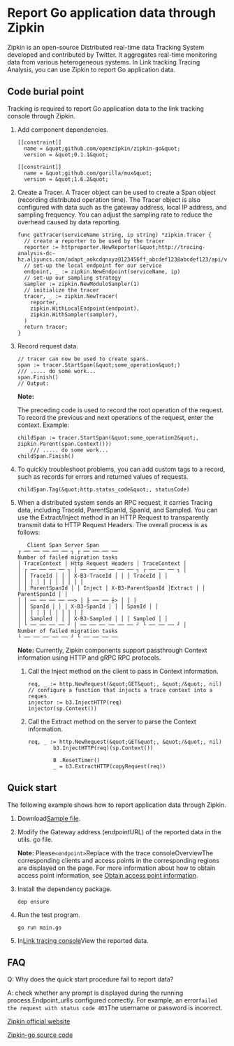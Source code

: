 # Report Go application data through Zipkin

Zipkin is an open-source Distributed real-time data Tracking System developed and contributed by Twitter. It aggregates real-time monitoring data from various heterogeneous systems. In Link tracking Tracing Analysis, you can use Zipkin to report Go application data.





## Code burial point

Tracking is required to report Go application data to the link tracking console through Zipkin.

1.  Add component dependencies.

    ```
    [[constraint]]
      name = &quot;github.com/openzipkin/zipkin-go&quot;
      version = &quot;0.1.1&quot;
    
    [[constraint]]
      name = &quot;github.com/gorilla/mux&quot;
      version = &quot;1.6.2&quot;
    ```

2.  Create a Tracer. A Tracer object can be used to create a Span object \(recording distributed operation time\). The Tracer object is also configured with data such as the gateway address, local IP address, and sampling frequency. You can adjust the sampling rate to reduce the overhead caused by data reporting.

    ```
    func getTracer(serviceName string, ip string) *zipkin.Tracer {
      // create a reporter to be used by the tracer
      reporter := httpreporter.NewReporter(&quot;http://tracing-analysis-dc-hz.aliyuncs.com/adapt_aokcdqnxyz@123456ff_abcdef123@abcdef123/api/v2/spans&quot;)
      // set-up the local endpoint for our service
      endpoint, _ := zipkin.NewEndpoint(serviceName, ip)
      // set-up our sampling strategy
      sampler := zipkin.NewModuloSampler(1)
      // initialize the tracer
      tracer, _ := zipkin.NewTracer(
        reporter,
        zipkin.WithLocalEndpoint(endpoint),
        zipkin.WithSampler(sampler),
      )
      return tracer;
    }
    ```

3.  Record request data.

    ```
    // tracer can now be used to create spans.
    span := tracer.StartSpan(&quot;some_operation&quot;)
    /// ..... do some work...
    span.Finish()
    // Output:
    ```

    **Note:**

    The preceding code is used to record the root operation of the request. To record the previous and next operations of the request, enter the context. Example:

    ```
    childSpan := tracer.StartSpan(&quot;some_operation2&quot;, zipkin.Parent(span.Context()))
        /// ..... do some work...
    childSpan.Finish()
    ```

4.  To quickly troubleshoot problems, you can add custom tags to a record, such as records for errors and returned values of requests.

    ```
    childSpan.Tag(&quot;http.status_code&quot;, statusCode)
    ```

5.  When a distributed system sends an RPC request, it carries Tracing data, including TraceId, ParentSpanId, SpanId, and Sampled. You can use the Extract/Inject method in an HTTP Request to transparently transmit data to HTTP Request Headers. The overall process is as follows:

    ```
       Client Span Server Span
    ┌ ── ── ── ── ── ┐ ┌ ── ── ── ──
    Number of failed migration tasks
    │ TraceContext │ Http Request Headers │ TraceContext │
    │ ┌ ── ── ── ── ┐ │ ── ── ── ── ── ── ┐ ┌ ── ── ── ┐ │
    │ │ TraceId │ │ │ X-B3-TraceId │ │ │ TraceId │ │
    │ │ │ │ │ │ │ │ │ │ │
    │ │ ParentSpanId │ │ Inject │ X-B3-ParentSpanId │Extract │ │ ParentSpanId │ │
    │ │ ── ── ── ── ──> │ ├ ── ── ┼> │ │ │
    │ │ SpanId │ │ │ X-B3-SpanId │ │ │ SpanId │ │
    │ │ │ │ │ │ │ │ │ │ │
    │ │ Sampled │ │ │ X-B3-Sampled │ │ │ Sampled │ │
    │ └ ── ── ── ── ┘ │ ── ── ── ── ── ── ┘ └ ── ── ── ┘ │
    Number of failed migration tasks
    └ ── ── ── ── ── ┘ └ ── ── ── ──
    ```

    **Note:** Currently, Zipkin components support passthrough Context information using HTTP and gRPC RPC protocols.

    1.  Call the Inject method on the client to pass in Context information.

        ```
        req, _ := http.NewRequest(&quot;GET&quot;, &quot;/&quot;, nil)
        // configure a function that injects a trace context into a reques
        injector := b3.InjectHTTP(req)
        injector(sp.Context())
        ```

    2.  Call the Extract method on the server to parse the Context information.

        ```
        req, _ := http.NewRequest(&quot;GET&quot;, &quot;/&quot;, nil)
                b3.InjectHTTP(req)(sp.Context())
        
                B .ResetTimer()
                _ = b3.ExtractHTTP(copyRequest(req))
        ```


## Quick start

The following example shows how to report application data through Zipkin.

1.  Download[Sample file](https://arms-apm.oss-cn-hangzhou.aliyuncs.com/demo/zipkinTracingGoTest.zip).

2.  Modify the Gateway address \(endpointURL\) of the reported data in the utils. go file.

    **Note:** Please`<endpoint>`Replace with the trace consoleOverviewThe corresponding clients and access points in the corresponding regions are displayed on the page. For more information about how to obtain access point information, see [Obtain access point information](#tab2).

3.  Install the dependency package.

    ```
    dep ensure
    ```

4.  Run the test program.

    ```
    go run main.go
    ```

5.  In[Link tracing console](https://tracing-analysis.console.aliyun.com/)View the reported data.


## FAQ

Q: Why does the quick start procedure fail to report data?

A: check whether any prompt is displayed during the running process.Endpoint\_urlIs configured correctly. For example, an error`failed the request with status code 403`The username or password is incorrect.

[Zipkin official website](https://zipkin.io/)

[Zipkin-go source code](https://github.com/openzipkin/zipkin-go)

